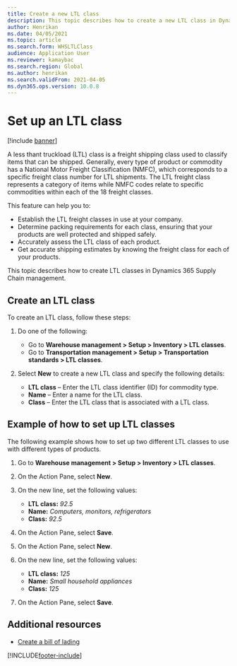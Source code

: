 ```yaml
---
title: Create a new LTL class
description: This topic describes how to create a new LTL class in Dynamics 365 Supply Chain Management. 
author: Henrikan
ms.date: 04/05/2021
ms.topic: article
ms.search.form: WHSLTLClass
audience: Application User
ms.reviewer: kamaybac
ms.search.region: Global
ms.author: henrikan
ms.search.validFrom: 2021-04-05
ms.dyn365.ops.version: 10.0.8
---
```


# Set up an LTL class

[!include [banner](../includes/banner.md)]

A less thant truckload (LTL) class is a freight shipping class used to classify items that can be shipped. Generally, every type of product or commodity has a National Motor Freight Classification (NMFC), which corresponds to a specific freight class number for LTL shipments. The LTL freight class represents a category of items while NMFC codes relate to specific commodities within each of the 18 freight classes.

This feature can help you to:

- Establish the LTL freight classes in use at your company.
- Determine packing requirements for each class, ensuring that your products are well protected and shipped safely. <!-- KFM: How can we do this? Maybe we should mention it (for example, by providing the name of the page where we make this association). -->
- Accurately assess the LTL class of each product. <!-- KFM: assess and assign? -->
- Get accurate shipping estimates by knowing the freight class for each of your products.

This topic describes how to create LTL classes in Dynamics 365 Supply Chain management.

## Create an LTL class

To create an LTL class, follow these steps:

1. Do one of the following:
    - Go to  **Warehouse management \> Setup \> Inventory \> LTL classes**.
    - Go to  **Transportation management \> Setup \> Transportation standards \> LTL classes**.

2. Select **New** to create a new LTL class and specify the following details:

    - **LTL class** – Enter the LTL class identifier (ID) for commodity type.
    - **Name** – Enter a name for the LTL class. <!-- KFM: "Enter a descriptive name that will help you and other users select the correct class for each product"?  -->
    - **Class** – Enter the LTL class that is associated with a LTL class. <!-- KFM: The difference between **LTL class** and **Class** isn't clear. In the examples they are always the same. Might one be NMFC?  -->

## Example of how to set up LTL classes

The following example shows how to set up two different LTL classes to use with different types of products.

1. Go to **Warehouse management \> Setup \> Inventory \> LTL classes**.
1. On the Action Pane, select **New**.
1. On the new line, set the following values:

    - **LTL class:** *92.5*
    - **Name:** *Computers, monitors, refrigerators*
    - **Class:** *92.5*

1. On the Action Pane, select **Save**.
1. On the Action Pane, select **New**.
1. On the new line, set the following values:

    - **LTL class:** *125*
    - **Name:** *Small household appliances*
    - **Class:** *125*

1. On the Action Pane, select **Save**.

## Additional resources

- [Create a bill of lading](create-bill-of-lading.md)

[!INCLUDE[footer-include](../../includes/footer-banner.md)]